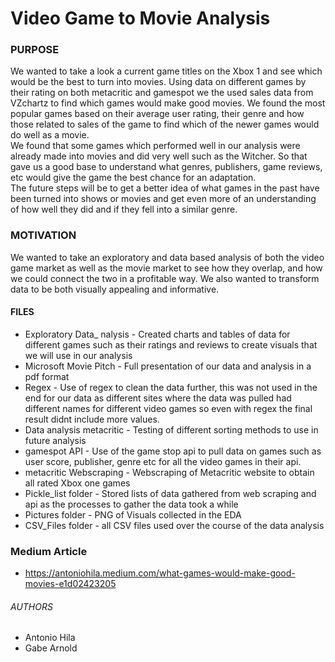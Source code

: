 # Video Game to Movie Analysis

### PURPOSE

We wanted to take a look a current game titles on the Xbox 1 and see which would be the best to turn into movies. Using data on different games by their rating on both metacritic and gamespot we the used sales data from VZchartz to find which games would make good movies. We found the most popular games based on their average user rating, their genre and how those related to sales of the game to find which of the newer games would do well as a movie.
<br>
We found that some games which performed well in our analysis were already made into movies and did very well such as the Witcher. So that gave us a good base to understand what genres, publishers, game reviews, etc would give the game the best chance for an adaptation.
<br>
The future steps will be to get a better idea of what games in the past have been turned into shows or movies and get even more of an understanding of how well they did and if they fell into a similar genre. 

### MOTIVATION

We wanted to take an exploratory and data based analysis of both the video game market as well as the movie market to see how they overlap, and how we could connect the two in a profitable way. We also wanted to transform data to be both visually appealing and informative.


#### FILES

* Exploratory Data_ nalysis - Created charts and tables of data for different games such as their ratings and reviews to create visuals that we will use in our analysis <br>
* Microsoft Movie Pitch - Full presentation of our data and analysis in a pdf format
* Regex - Use of regex to clean the data further, this was not used in the end for our data as different sites where the data was pulled had different names for different video games so even with regex the final result didnt include more values.
* Data analysis metacritic -  Testing of different sorting methods to use in future analysis
* gamespot API - Use of the game stop api to pull data on games such as user score, publisher, genre etc for all the video games in their api.
* metacritic Webscraping - Webscraping of Metacritic website to obtain all rated Xbox one games
* Pickle_list folder - Stored lists of data gathered from web scraping and api as the processes to gather the data took a while
* Pictures folder - PNG of Visuals collected in the EDA
* CSV_Files folder - all CSV files used over the course of the data analysis

### Medium Article

- https://antoniohila.medium.com/what-games-would-make-good-movies-e1d02423205

###### AUTHORS
* Antonio Hila
* Gabe Arnold
